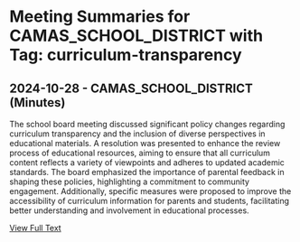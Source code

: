 # Meeting Summaries for CAMAS_SCHOOL_DISTRICT with Tag: curriculum-transparency

## 2024-10-28 - CAMAS_SCHOOL_DISTRICT (Minutes)

The school board meeting discussed significant policy changes regarding curriculum transparency and the inclusion of diverse perspectives in educational materials. A resolution was presented to enhance the review process of educational resources, aiming to ensure that all curriculum content reflects a variety of viewpoints and adheres to updated academic standards. The board emphasized the importance of parental feedback in shaping these policies, highlighting a commitment to community engagement. Additionally, specific measures were proposed to improve the accessibility of curriculum information for parents and students, facilitating better understanding and involvement in educational processes.

[View Full Text](https://raw.githubusercontent.com/VoronoiPerspectives/WashingtonStateSchoolBoardExplorer/refs/heads/main/data/countries/usa/states/wa/counties/clark/school_boards/camas_school_district/2024/2024-10-28-specialmeeting-minutes.txt)


